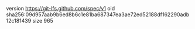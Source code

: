 version https://git-lfs.github.com/spec/v1
oid sha256:09d957aab9b6ed8b6c1e81ba687347ea3ae72ed52188df162290adb12c181439
size 965
